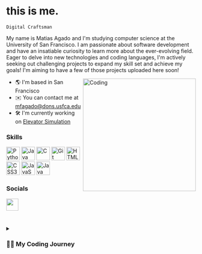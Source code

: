 this is me.
=============================
`Digital Craftsman`

My name is Matias Agado and I'm studying computer science at the University of San Francisco. I am passionate about software development and have an insatiable curiosity to learn more about 
the ever-evolving field. Eager to delve into new technologies and coding languages, I'm actively seeking out challenging projects to expand my skill set and achieve my goals! I'm aiming to 
have a few of those projects uploaded here soon!

<img align="right" alt="Coding" width="300" src="https://cdn.dribbble.com/users/1162077/screenshots/3848914/programmer.gif">


* 🌎 I'm based in San Francisco
* ✉️ You can contact me at [mfagado@dons.usfca.edu](mailto:mfagado@dons.usfca.edu)
* 🛠️ I'm currently working on [Elevator Simulation](http://github.com/matiasagado/elevator-simulation-matiasagado)




### Skills

<p align="left">
 <a href="https://www.python.org/" target="_blank" rel="noreferrer"><img src="https://raw.githubusercontent.com/danielcranney/readme-generator/main/public/icons/skills/python-colored.svg" width="36" height="36" alt="Python" /></a>
 <a href="https://www.oracle.com/java/" target="_blank" rel="noreferrer"><img src="https://raw.githubusercontent.com/danielcranney/readme-generator/main/public/icons/skills/java-colored.svg" width="36" height="36" alt="Java" /></a>
 <a href="https://docs.microsoft.com/en-us/cpp/?view=msvc-170" target="_blank" rel="noreferrer"><img src="https://raw.githubusercontent.com/danielcranney/readme-generator/main/public/icons/skills/c-colored.svg" width="36" height="36" alt="C" /></a>
 <a href="https://git-scm.com/" target="_blank" rel="noreferrer"><img src="https://raw.githubusercontent.com/danielcranney/readme-generator/main/public/icons/skills/git-colored.svg" width="36" height="36" alt="Git" /></a>
 <a href="https://developer.mozilla.org/en-US/docs/Glossary/HTML5" target="_blank" rel="noreferrer"><img src="https://raw.githubusercontent.com/danielcranney/readme-generator/main/public/icons/skills/html5-colored.svg" width="36" height="36" alt="HTML5" /></a>
 <a href="https://www.w3.org/TR/CSS/#css" target="_blank" rel="noreferrer"><img src="https://raw.githubusercontent.com/danielcranney/readme-generator/main/public/icons/skills/css3-colored.svg" width="36" height="36" alt="CSS3" /></a>
 <a href="https://developer.mozilla.org/en-US/docs/Web/JavaScript" target="_blank" rel="noreferrer"><img src="https://raw.githubusercontent.com/danielcranney/readme-generator/main/public/icons/skills/javascript-colored.svg" width="36" height="36" alt="JavaScript" /></a>
 <a href="https://www.github.com/" target="_blank" rel="noreferrer"><img src="https://cdn.jsdelivr.net/gh/devicons/devicon/icons/github/github-original.svg" width="36" height="36" alt="Java" /></a>
</p>


 ### Socials

<a href="https://www.linkedin.com/in/matiasagado/" target="_blank" rel="noreferrer">
 <picture>
  <source media="(prefers-color-scheme: dark)" srcset="https://raw.githubusercontent.com/danielcranney/readme-generator/main/public/icons/socials/linkedin-dark.svg" />
  <source media="(prefers-color-scheme: light)" srcset="https://raw.githubusercontent.com/danielcranney/readme-generator/main/public/icons/socials/linkedin.svg" />
  <img src="https://raw.githubusercontent.com/danielcranney/readme-generator/main/public/icons/socials/linkedin.svg" width="32" height="32" />
 </picture>
</a>

# 


<!--
### My Stats

<a href="https://github.com/" align="left"><img src="https://github-readme-stats.vercel.app/api?username=matiasagado&show_icons=true&theme=buefy&hide">

#
-->

<details>
 <summary><h3>👨‍💻 My Coding Journey </h3> </summary>
   I started my coding journey in my senior year of high school when I decided to take a Game Design elective. In this course, I acquired foundational knowledge in C++ and Unity, enabling
 me to craft modest 3D-rendered games. Subsequently, I furthered my education at Mira Costa Community College, where I undertook several IT classes, honing my proficiency in Unix and 
 gaining exposure to Python. As I progressed through these courses, a passion for coding became evident. Motivated by this newfound enthusiasm, I made the decision to enroll at the 
 University of San Francisco to pursue a degree in computer science. Since then, my appreciation for the discipline has deepened, propelling my desire not only to learn but also to attain 
 proficiency in an array of skills and frameworks essential for a comprehensive understanding of web development.
</details>
